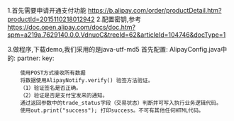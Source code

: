 1.首先需要申请开通支付功能
	https://b.alipay.com/order/productDetail.htm?productId=2015110218012942
2.配置密钥,参考
	https://doc.open.alipay.com/docs/doc.htm?spm=a219a.7629140.0.0.VdnuoC&treeId=62&articleId=104746&docType=1
	
3.做程序,下载demo,我们采用的是java-utf-md5
	首先配置:
		AlipayConfig.java中的:
			partner:
			key:
		
		
		
		使用POST方式接收所有数据
		将数据使用AlipayNotify.verify() 验签方法验证。
		（1）验证签名是否正确。
		（2）验证是否是支付宝发来的通知。
		通过返回参数中的trade_status字段（交易状态）判断并可写入执行业务逻辑代码。
		使用out.print("success"); 打印success。不可有其他任何HTML代码。